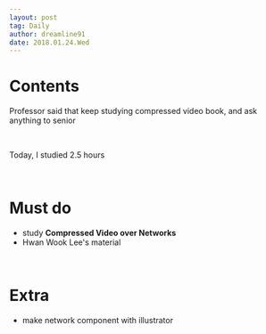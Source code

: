 ```yaml
---
layout: post
tag: Daily
author: dreamline91
date: 2018.01.24.Wed
---
```


# Contents<br>
Professor said that keep studying compressed video book, and ask anything to senior<br>

<br>

Today, I studied 2.5 hours<br>

<br>

# Must do<br>
- study **Compressed Video over Networks**<br>
- Hwan Wook Lee's material<br>

<br>

# Extra<br>
- make network component with illustrator<br>
